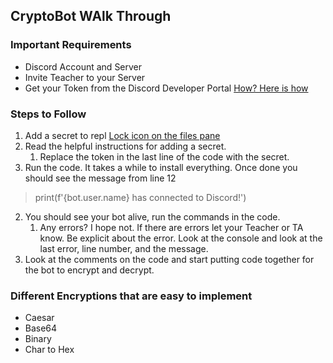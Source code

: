 ## CryptoBot WAlk Through

### Important Requirements

- Discord Account and Server
- Invite Teacher to your Server
- Get your Token from the Discord Developer Portal
[How? Here is how](https://discordpy.readthedocs.io/en/stable/discord.html)

### Steps to Follow

1. Add a secret to repl [Lock icon on the files pane](#)
1. Read the helpful instructions for adding a secret. 
    1. Replace the token in the last line of the code with the secret.
2.  Run the code. It takes a while to install everything. Once done you should see the message from line 12
>    print(f'{bot.user.name} has connected to Discord!')
2. You should see your bot alive, run the commands in the code. 
    1. Any errors? I hope not. If there are errors let your Teacher or TA know. Be explicit about the error. Look at the console and look at the last error, line number, and the message.
2. Look at the comments on the code and start putting code together for the bot to encrypt and decrypt.

### Different Encryptions that are easy to implement

- Caesar
- Base64
- Binary
- Char to Hex

